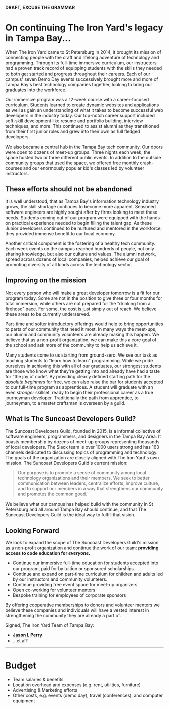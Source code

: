 **DRAFT, EXCUSE THE GRAMMAR**

# On continuing The Iron Yard's legacy in Tampa Bay...

When The Iron Yard came to St Petersburg in 2014, it brought its mission of connecting people with the craft and lifelong adventure of technology and programming. Through its full-time immersive curriculum, our instructors had a proven track record of equipping students with the skills they needed to both get started and progress throughout their careers. Each of our campus' seven Demo Day events successively brought more and more of Tampa Bay's best technology companies together, looking to bring our graduates into the workforce.

Our immersive program was a 12-week course with a career-focused curriculum. Students learned to create dynamic websites and applications as well as gain an understanding of what it takes to become successful web developers in the industry today. Our top-notch career support included soft-skill development like resume and portfolio building, interview techniques, and more. This continued to assist alumni as they transitioned from their first junior roles and grew into their own as full fledged developers.

We also became a central hub in the Tampa Bay tech community. Our doors were open to dozens of meet-up groups. Three nights each week, the space hosted two or three different public events. In addition to the outside community groups that used the space, we offered free monthly crash-courses and our enormously popular kid's classes led by volunteer instructors.

## These efforts should not be abandoned

It is well understood, that as Tampa Bay's information technology industry grows, the skill shortage continues to become more apparent. Seasoned software engineers are highly sought after by firms looking to meet these needs. Students coming out of our program were equipped with the hands-on practical experience needed to begin filling the talent gap. As these Junior developers continued to be nurtured and mentored in the workforce, they provided immense benefit to our local economy.

Another critical component is the fostering of a healthy tech community. Each week events on the campus reached hundreds of people, not only sharing knowledge, but also our culture and values. The alumni network, spread across dozens of local companies, helped achieve our goal of promoting diversity of all kinds across the technology sector.

## Improving on the mission

Not every person who will make a great developer tomorrow is a fit for our program today. Some are not in the position to give three or four months for total immersion, while others are not prepared for the "drinking from a firehose" pace. For some, the cost is just simply out of reach. We believe these areas to be currently underserved.

Part-time and softer introductory offerings would help to bring opportunities to parts of our community that need it most. In many ways the meet-ups, our alumni and community volunteers are already making this happen. We believe that as a non-profit organization, we can make this a core goal of the school and ask more of the community to help us achieve it.

Many students come to us starting from ground-zero. We see our task as teaching students to "learn how to learn" programming. While we pride ourselves in achieving this with all of our graduates, our strongest students are those who know what they're getting into and already have had a taste for "the joy of code". By providing clearly defined starting path for the *absolute beginners* for free, we can also raise the bar for students accepted to our full-time program as apprentices. A student will graduate with an even *stronger* skillset, ready to begin their professional career as a true journeyman developer. Traditionally the path from apprentice, to journeyman, to a master craftsman is overseen by a guild.

## What is The Suncoast Developers Guild?

The Suncoast Developers Guild, founded in 2015, is a informal collective of software engineers, programmers, and designers in the Tampa Bay Area. It boasts membership by dozens of meet-up groups representing thousands of local developers. The Slack team is over 1000 users strong and has 163 channels dedicated to discussing topics of programming and technology. The goals of the organization are closely aligned with The Iron Yard's own mission. The Suncoast Developers Guild's current mission:

> Our purpose is to promote a sense of community among local technology organizations and their members. We seek to better communication between leaders, centralize efforts, improve culture, and to support our members in a way that strengthens our community and promotes the common good.

We believe what our campus has helped build with the community in St Petersburg and all around Tampa Bay should continue, and that The Suncoast Developers Guild is the ideal way to fulfill that vision.

## Looking Forward

We look to expand the scope of The Suncoast Developers Guild's mission as a non-profit organization and continue the work of our team: **providing access to code education for _everyone_.**

- Continue our immersive full-time education for students accepted into our program, paid for by tuition or sponsored scholarships.
- Continue and expand on part-time curriculum for children and adults led by our instructors and community volunteers.
- Continue providing free event space for meet-up organizers
- Open co-working for volunteer mentors
- Bespoke training for employees of corporate sponsors

By offering cooperative memberships to donors and volunteer mentors we believe these companies and individuals will have a vested interest in strengthening the community they are already a part of.

Signed, The Iron Yard Team of Tampa Bay:

- [__Jason L Perry__]()
- ...et al?

---

# Budget
  - Team salaries & benefits
  - Location overhead and expenses (e.g. rent, utilities, furniture)
  - Advertising & Marketing efforts
  - Other costs, e.g. events (demo day), travel (conferences), and computer equipment
